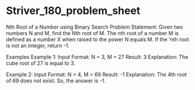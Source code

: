# Striver_180_problem_sheet
Nth Root of a Number using Binary Search
Problem Statement: Given two numbers N and M, find the Nth root of M. The nth root of a number M is defined as a number X when raised to the power N equals M. If the ‘nth root is not an integer, return -1.

Examples
Example 1:
Input Format: N = 3, M = 27
Result: 3
Explanation: The cube root of 27 is equal to 3.

Example 2:
Input Format: N = 4, M = 69
Result: -1
Explanation: The 4th root of 69 does not exist. So, the answer is -1.
